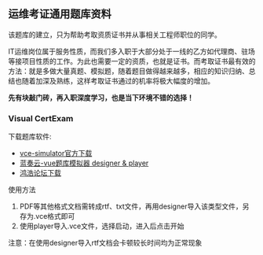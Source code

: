 ## 运维考证通用题库资料

该题库的建立，只为帮助考取资质证书并从事相关工程师职位的同学。

IT运维岗位属于服务性质，而我们多入职于大部分处于一线的乙方如代理商、驻场等接项目性质的工作。为此也需要一定的资质，也就是证书。而考取证书最有效的方法：就是多做大量真题、模拟题，随着题目做得越来越多，相应的知识归纳、总结也随着加深及熟练，这样考取证书通过的机率将极大幅度的增加。

**先有块敲门砖，再入职深度学习，也是当下环境不错的选择！**


### Visual CertExam

下载题库软件: 
* [vce-simulator官方下载](http://www.vceexam.com/)
* [蓝奏云-vue题库模拟器 designer & player](https://wwa.lanzous.com/icpEQh7kw6h)
* [鸿浩论坛下载](https://bbs.hh010.com/thread-586219-1-1.html?_dsign=07a3f391)

使用方法

1. PDF等其他格式文档需转成rtf、txt文件，再用designer导入该类型文件，另存为.vce格式即可
1. 使用player导入.vce文件，选择启动，进入后点击开始

注意：在使用designer导入rtf文档会卡顿较长时间均为正常现象
